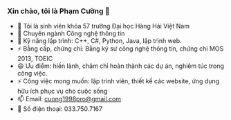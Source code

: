 
### Xin chào, tôi là Phạm Cường 👋


- 🔭 Tôi là sinh viên khóa 57 trường Đại học Hàng Hải Việt Nam
- 🌱 Chuyên ngành Công nghệ thông tin
- 👯 Kỹ năng lập trình: C++, C#, Python, Java, lập trình web.
- ⚡ Bằng cấp, chứng chỉ: Bằng kỹ sư công nghệ thông tin, chứng chỉ MOS 2013, TOEIC
- 😄 Ưu điểm: hiền lành, chăm chỉ hoàn thành các dự án, nghiêm túc trong công việc.
- ⚡ Công việc mong muốn: lập trình viên, thiết kế các website, ứng dụng hữu ích phục vụ cho cuộc sống
- 📫 Email: cuong1998pro@gmail.com
- 💬 Số điện thoại: 033.750.7167

